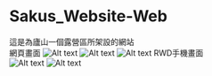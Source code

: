 # Sakus_Website-Web
這是為廬山一個露營區所架設的網站<br>
網頁畫面
 ![Alt text](https://i.imgur.com/IfG7QYI.jpg)
 ![Alt text](https://i.imgur.com/sThx9h4.jpg)
 ![Alt text](https://i.imgur.com/qjsaImG.jpg)
RWD手機畫面<br>
 ![Alt text](https://i.imgur.com/EUpSJBw.jpg)
 ![Alt text](https://i.imgur.com/CY2J92y.jpg)
